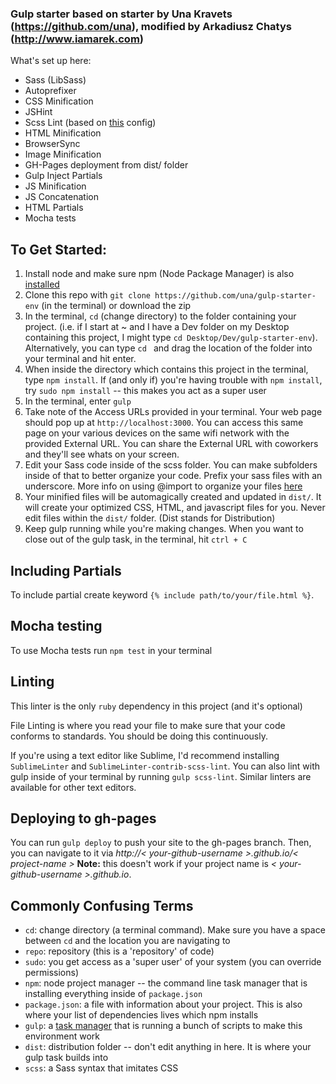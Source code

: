 ### Gulp starter based on starter by Una Kravets (https://github.com/una), modified by Arkadiusz Chatys (http://www.iamarek.com)

What's set up here:

- Sass (LibSass)
- Autoprefixer
- CSS Minification
- JSHint
- Scss Lint (based on [this](https://github.com/causes/scss-lint/blob/master/config/default.yml) config)
- HTML Minification
- BrowserSync
- Image Minification
- GH-Pages deployment from dist/ folder
- Gulp Inject Partials
- JS Minification
- JS Concatenation
- HTML Partials
- Mocha tests

## To Get Started:

1. Install node and make sure npm (Node Package Manager) is also [installed](http://blog.nodeknockout.com/post/65463770933/how-to-install-node-js-and-npm)
2. Clone this repo with `git clone https://github.com/una/gulp-starter-env` (in the terminal) or download the zip
3. In the terminal, `cd` (change directory) to the folder containing your project. (i.e. if I start at ~ and I have a Dev folder on my Desktop containing this project, I might type `cd Desktop/Dev/gulp-starter-env`). Alternatively, you can type `cd ` and drag the location of the folder into your terminal and hit enter.
4. When inside the directory which contains this project in the terminal, type `npm install`. If (and only if) you're having trouble with `npm install`, try `sudo npm install` -- this makes you act as a super user
5. In the terminal, enter `gulp`
6. Take note of the Access URLs provided in your terminal. Your web page should pop up at `http://localhost:3000`. You can access this same page on your various devices on the same wifi network with the provided External URL. You can share the External URL with coworkers and they'll see whats on your screen.
7. Edit your Sass code inside of the scss folder. You can make subfolders inside of that to better organize your code. Prefix your sass files with an underscore. More info on using @import to organize your files [here](http://sass-guidelin.es/#main-file)
8. Your minified files will be automagically created and updated in `dist/`. It will create your optimized CSS, HTML, and javascript files for you. Never edit files within the `dist/` folder. (Dist stands for Distribution)
9. Keep gulp running while you're making changes. When you want to close out of the gulp task, in the terminal, hit `ctrl + C`

## Including Partials

To include partial create keyword `{% include path/to/your/file.html %}`.

## Mocha testing

To use Mocha tests run `npm test` in your terminal

## Linting

This linter is the only `ruby` dependency in this project (and it's optional)

File Linting is where you read your file to make sure that your code conforms to standards. You should be doing this continuously.

If you're using a text editor like Sublime, I'd recommend installing `SublimeLinter` and `SublimeLinter-contrib-scss-lint`. You can also lint with gulp inside of your terminal by running `gulp scss-lint`. Similar linters are available for other text editors.

## Deploying to gh-pages

You can run `gulp deploy` to push your site to the gh-pages branch. Then, you can navigate to it via *http://< your-github-username >.github.io/< project-name >* **Note:** this doesn't work if your project name is *< your-github-username  >.github.io*.

## Commonly Confusing Terms

- `cd`: change directory (a terminal command). Make sure you have a space between `cd` and the location you are navigating to
- `repo`: repository (this is a 'repository' of code)
- `sudo`: you get access as a 'super user' of your system (you can override permissions)
- `npm`: node project manager -- the command line task manager that is installing everything inside of `package.json`
- `package.json`: a file with information about your project. This is also where your list of dependencies lives which npm installs
- `gulp`: a [task manager](http://gulpjs.com) that is running a bunch of scripts to make this environment work
- `dist`: distribution folder -- don't edit anything in here. It is where your gulp task builds into
- `scss`: a Sass syntax that imitates CSS
